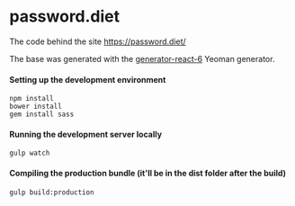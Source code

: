 # password.diet
The code behind the site https://password.diet/

The base was generated with the [generator-react-6](https://www.npmjs.com/package/generator-react-6) Yeoman generator.

#### Setting up the development environment
```
npm install
bower install
gem install sass
```

#### Running the development server locally
```
gulp watch
```

#### Compiling the production bundle (it'll be in the dist folder after the build)
```
gulp build:production
```
